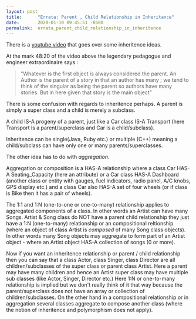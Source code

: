 ```yaml
---
layout: post
title:      "Errata: Parent , Child Relationship in Inheritance"
date:       2020-01-10 09:45:51 -0500
permalink:  errata_parent_child_relationship_in_inheritence
---
```



There is a [youtube video](https://youtu.be/iYcQ693LXck) that goes over some inheritence ideas.

At the mark 48:20 of the video above the legendary pedagogue and engineer extraordinaire says :
> "Whatever is the first object is always considered the parent. An Author is the parent of a story in that an author has many ; we tend to think of the singular as being the parent so authors have many stories. But in here given that story is the main object"
 
There is some confusion with regards to inheritence perhaps.
A parent is simply a super class and a child is merely a subclass.

A child IS-A progeny of a parent, just like a Car class IS-A Transport (here Transport is a parent/superclass and Car is a child/subclass).

Inheritence can be single(Java, Ruby etc.) or multiple (C++) meaning a child/subclass can have only one or many parents/superclasses.

The other idea has to do with *aggregation*.

Aggregation or composition is a HAS-A relationship where a class Car HAS-A Seating_Capacity (here an attribute) or a Car class HAS-A Dashboard (another class or entity with gauges, fuel indicators, radio panel, A/C knobs, GPS display etc.) and a class Car also HAS-A set of four wheels (or if class is Bike then it has a pair of wheels).

The 1:1 and 1:N (one-to-one or one-to-many) relationship applies to aggregated components of a class. In other words an Artist can have many Songs. Artist & Song class do NOT have a parent child relationship they just have a 1:N (one-to-many) relationship or an compositional reltionship (where an object of class Artist is *composed* of many Song class objects). In other words many Song objects may aggregate to form part of an Artist object - where an Artist object HAS-A collection of songs (0 or more). 

Now if you want an inheritence relationship or parent / child relationship then you can say that a class Actor, class Singer, class Director are all children/subclasses of the super class or parent class Artist. Here a parent may have many children and hence an Artist super class may have multiple sub classes (like Actor, Singer, Director etc.) Here 1:N or one-to-many relationship is implied but we don't really think of it that way because the parent/superclass does not have an array or collection of children/subclasses. On the other hand in a compositional relationship or in aggregation several classes aggregate to compose another class (where the notion of inheritence and polymorphism does not apply). 





